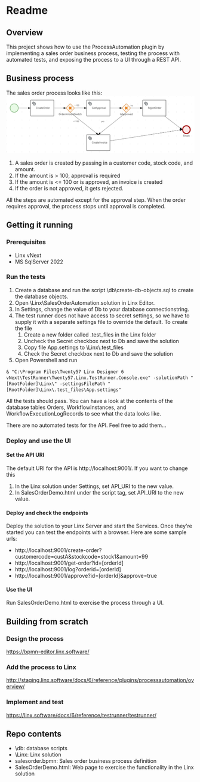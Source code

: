 # Readme

## Overview
This project shows how to use the ProcessAutomation plugin by implementing a sales order business process, testing the process with automated tests, and exposing the process to a UI through a REST API.

## Business process
The sales order process looks like this:
![alt text](salesorder.png)

1. A sales order is created by passing in a customer code, stock code, and amount. 
1. If the amount is > 100, approval is required
1. If the amount is <= 100 or is approved, an invoice is created
1. If the order is not approved, it gets rejected.

All the steps are automated except for the approval step. When the order requires approval, the process stops until approval is completed.

## Getting it running

### Prerequisites
- Linx vNext
- MS SqlServer 2022

### Run the tests
1. Create a database and run the script \db\create-db-objects.sql to create the database objects.
1. Open \Linx\SalesOrderAutomation.solution in Linx Editor.
1. In Settings, change the value of Db to your database connectionstring.
1. The test runner does not have access to secret settings, so we have to supply it with a separate settings file to override the default. To create the file
    1. Create a new folder called .test_files in the Linx folder
    1. Uncheck the Secret checkbox next to Db and save the solution
    1. Copy file App.settings to \Linx\\.test_files
    1. Check the Secret checkbox next to Db and save the solution
1. Open Powershell and run 
```
& "C:\Program Files\Twenty57 Linx Designer 6 vNext\TestRunner\Twenty57.Linx.TestRunner.Console.exe" -solutionPath "[RootFolder]\Linx\" -settingsFilePath "[RootFolder]\Linx\.test_files\App.settings"
```

All the tests should pass. You can have a look at the contents of the database tables Orders, WorkflowInstances, and WorkflowExecutionLogRecords to see what the data looks like.

There are no automated tests for the API. Feel free to add them...

### Deploy and use the UI

#### Set the API URI ####

The default URI for the API is http://localhost:9001/. If you want to change this
1. In the Linx solution under Settings, set API_URI to the new value.
1. In SalesOrderDemo.html under the script tag, set API_URI to the new value.

#### Deploy and check the endpoints ####

Deploy the solution to your Linx Server and start the Services. Once they're started you can test the endpoints with a browser. Here are some sample urls:
- http://localhost:9001/create-order?customercode=custA&stockcode=stock1&amount=99
- http://localhost:9001/get-order?id=[orderId]
- http://localhost:9001/log?orderid=[orderId]
- http://localhost:9001/approve?id=[orderId]&approve=true

#### Use the UI ####

Run SalesOrderDemo.html to exercise the process through a UI.

## Building from scratch

### Design the process
https://bpmn-editor.linx.software/

### Add the process to Linx
http://staging.linx.software/docs/6/reference/plugins/processautomation/overview/

### Implement and test
https://linx.software/docs/6/reference/testrunner/testrunner/


## Repo contents

- \db: database scripts
- \Linx: Linx solution
- salesorder.bpmn: Sales order business process definition
- SalesOrderDemo.html: Web page to exercise the functionality in the Linx solution